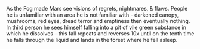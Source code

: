As the Fog made Mars see visions of regrets, nightmares, & flaws. People he is unfamiliar with an area he is not familiar with - darkened canopy, mushrooms, red eyes, dread terror and emptiness then eventually nothing. In third person he sees himself falling into a pit of vile green substance in which he dissolves - this fall repeats and reverses 10x until on the tenth time he falls through the liquid and lands in the forest where he fell asleep. 